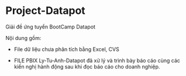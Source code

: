 # Project-Datapot

Giải đề ứng tuyển BootCamp Datapot

Nội dung gồm:

- File dữ liệu chưa phân tích bằng Excel, CVS
  
- FILE PBIX Ly-Tu-Anh-Datapot đã xử lý và trình bày báo cáo cùng các kiến nghị hành động sau khi đọc báo cáo cho doanh nghiệp.
